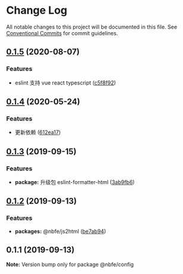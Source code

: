 # Change Log

All notable changes to this project will be documented in this file. See [Conventional Commits](https://conventionalcommits.org) for commit guidelines.

## [0.1.5](https://github.com/shuoshubao/nbfe/compare/@nbfe/config@0.1.4...@nbfe/config@0.1.5) (2020-08-07)

### Features

-   eslint 支持 vue react typescript ([c5f8f92](https://github.com/shuoshubao/nbfe/commit/c5f8f92))

## [0.1.4](https://github.com/shuoshubao/nbfe/compare/@nbfe/config@0.1.3...@nbfe/config@0.1.4) (2020-05-24)

### Features

-   更新依赖 ([612ea17](https://github.com/shuoshubao/nbfe/commit/612ea17))

## [0.1.3](https://github.com/shuoshubao/nbfe/compare/@nbfe/config@0.1.2...@nbfe/config@0.1.3) (2019-09-15)

### Features

-   **package:** 升级包 eslint-formatter-html ([3ab9fb6](https://github.com/shuoshubao/nbfe/commit/3ab9fb6))

## [0.1.2](https://github.com/shuoshubao/nbfe/compare/@nbfe/config@0.1.1...@nbfe/config@0.1.2) (2019-09-13)

### Features

-   **packages:** @nbfe/js2html ([be7ab94](https://github.com/shuoshubao/nbfe/commit/be7ab94))

## 0.1.1 (2019-09-13)

**Note:** Version bump only for package @nbfe/config
